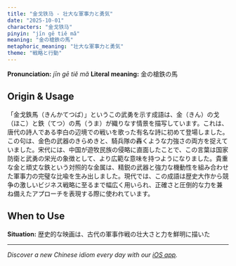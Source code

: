 ```yaml
---
title: "金戈铁马 - 壮大な軍事力と勇気"
date: "2025-10-01"
characters: "金戈铁马"
pinyin: "jīn gē tiě mǎ"
meaning: "金の槍鉄の馬"
metaphoric_meaning: "壮大な軍事力と勇気"
theme: "戦略と行動"
---
```


**Pronunciation:** *jīn gē tiě mǎ*
**Literal meaning:** 金の槍鉄の馬

## Origin & Usage

「金戈鉄馬（きんかてつば）」というこの武勇を示す成語は、金（きん）の戈（ほこ）と鉄（てつ）の馬（うま）が織りなす情景を描写しています。これは、唐代の詩人である李白の辺境での戦いを歌った有名な詩に初めて登場しました。この句は、金色の武器のきらめきと、騎兵隊の轟くような力強さの両方を捉えていました。宋代には、中国が遊牧民族の侵略に直面したことで、この言葉は国家防衛と武勇の栄光の象徴として、より広範な意味を持つようになりました。貴重な金と頑丈な鉄という対照的な金属は、精鋭の武器と強力な機動性を組み合わせた軍事力の完璧な比喩を生み出しました。現代では、この成語は歴史大作から競争の激しいビジネス戦略に至るまで幅広く用いられ、正確さと圧倒的な力を兼ね備えたアプローチを表現する際に使われています。

## When to Use

**Situation:** 歴史的な映画は、古代の軍事作戦の壮大さと力を鮮明に描いた

---

*Discover a new Chinese idiom every day with our [iOS app](https://apps.apple.com/us/app/daily-chinese-idioms/id6740611324).*
